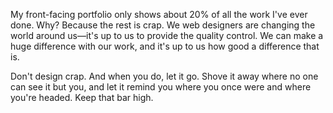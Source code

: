 

My front-facing portfolio only shows about 20% of all the work I've ever done. Why? Because the rest is crap.
We web designers are changing the world around us—it's up to us to provide the quality control. We can make
a huge difference with our work, and it's up to us how good a difference that is.

Don't design crap. And when you do, let it go. Shove it away where no one can see it but you, and let it
remind you where you once were and where you're headed. Keep that bar high.
